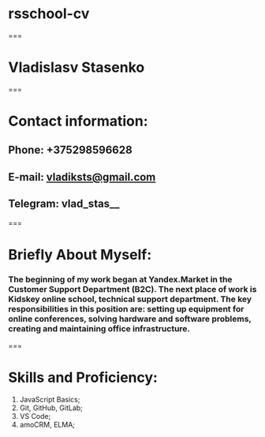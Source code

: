 # rsschool-cv
===
# **Vladislasv Stasenko**
===
# **Contact information:**
## **Phone:** +375298596628
## **E-mail:** vladiksts@gmail.com
## **Telegram:** vlad_stas__
===
# **Briefly About Myself:**

### The beginning of my work began at Yandex.Market in the Customer Support Department (B2C). The next place of work is Kidskey online school, technical support department. The key responsibilities in this position are: setting up equipment for online conferences, solving hardware and software problems, creating and maintaining office infrastructure.
===
# **Skills and Proficiency:**
1. JavaScript Basics; 
2. Git, GitHub, GitLab;
3. VS Code;
4. amoCRM, ELMA;